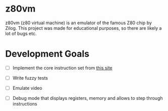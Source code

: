 # z80vm

z80vm (z80 virtual machine) is an emulator of the famous Z80 chip by Zilog.
This project was made for educational purposes, so there are likely a lot of bugs etc.

# Development Goals

- [ ] Implement the core instruction set from [this site](https://clrhome.org/table)
- [ ] Write fuzzy tests
- [ ] Emulate video
- [ ] Debug mode that displays registers, memory and allows to step through instructions

